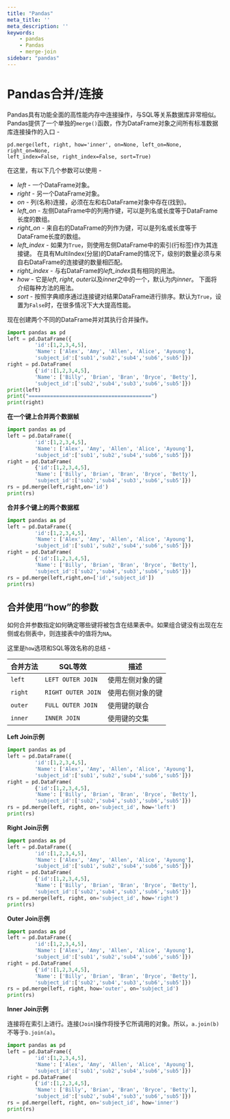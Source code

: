 ```yaml
---
title: "Pandas"
meta_title: ''
meta_description: ''
keywords: 
    - pandas
    - Pandas
    - merge-join
sidebar: "pandas"
---
```

# Pandas合并/连接 			

Pandas具有功能全面的高性能内存中连接操作，与SQL等关系数据库非常相似。
Pandas提供了一个单独的`merge()`函数，作为DataFrame对象之间所有标准数据库连接操作的入口 -

```
pd.merge(left, right, how='inner', on=None, left_on=None, right_on=None,
left_index=False, right_index=False, sort=True)
```

在这里，有以下几个参数可以使用 -

- *left* - 一个DataFrame对象。
- *right* - 另一个DataFrame对象。
- *on* - 列(名称)连接，必须在左和右DataFrame对象中存在(找到)。
- *left_on* - 左侧DataFrame中的列用作键，可以是列名或长度等于DataFrame长度的数组。
- *right_on* - 来自右的DataFrame的列作为键，可以是列名或长度等于DataFrame长度的数组。
- *left_index* - 如果为`True`，则使用左侧DataFrame中的索引(行标签)作为其连接键。 在具有MultiIndex(分层)的DataFrame的情况下，级别的数量必须与来自右DataFrame的连接键的数量相匹配。
- *right_index* - 与右DataFrame的*left_index*具有相同的用法。
- *how* - 它是*left*, *right*, *outer*以及*inner*之中的一个，默认为内*inner*。 下面将介绍每种方法的用法。
- *sort* - 按照字典顺序通过连接键对结果DataFrame进行排序。默认为`True`，设置为`False`时，在很多情况下大大提高性能。

现在创建两个不同的DataFrame并对其执行合并操作。

```python
import pandas as pd
left = pd.DataFrame({
         'id':[1,2,3,4,5],
         'Name': ['Alex', 'Amy', 'Allen', 'Alice', 'Ayoung'],
         'subject_id':['sub1','sub2','sub4','sub6','sub5']})
right = pd.DataFrame(
         {'id':[1,2,3,4,5],
         'Name': ['Billy', 'Brian', 'Bran', 'Bryce', 'Betty'],
         'subject_id':['sub2','sub4','sub3','sub6','sub5']})
print(left)
print("========================================")
print(right)
```

**在一个键上合并两个数据帧**

```python
import pandas as pd
left = pd.DataFrame({
         'id':[1,2,3,4,5],
         'Name': ['Alex', 'Amy', 'Allen', 'Alice', 'Ayoung'],
         'subject_id':['sub1','sub2','sub4','sub6','sub5']})
right = pd.DataFrame(
         {'id':[1,2,3,4,5],
         'Name': ['Billy', 'Brian', 'Bran', 'Bryce', 'Betty'],
         'subject_id':['sub2','sub4','sub3','sub6','sub5']})
rs = pd.merge(left,right,on='id')
print(rs)
```

**合并多个键上的两个数据框**

```python
import pandas as pd
left = pd.DataFrame({
         'id':[1,2,3,4,5],
         'Name': ['Alex', 'Amy', 'Allen', 'Alice', 'Ayoung'],
         'subject_id':['sub1','sub2','sub4','sub6','sub5']})
right = pd.DataFrame(
         {'id':[1,2,3,4,5],
         'Name': ['Billy', 'Brian', 'Bran', 'Bryce', 'Betty'],
         'subject_id':['sub2','sub4','sub3','sub6','sub5']})
rs = pd.merge(left,right,on=['id','subject_id'])
print(rs)
```

## 合并使用“how”的参数

如何合并参数指定如何确定哪些键将被包含在结果表中。如果组合键没有出现在左侧或右侧表中，则连接表中的值将为`NA`。

这里是`how`选项和SQL等效名称的总结 -

| 合并方法 | SQL等效            | 描述             |
| -------- | ------------------ | ---------------- |
| `left`   | `LEFT OUTER JOIN`  | 使用左侧对象的键 |
| `right`  | `RIGHT OUTER JOIN` | 使用右侧对象的键 |
| `outer`  | `FULL OUTER JOIN`  | 使用键的联合     |
| `inner`  | `INNER JOIN`       | 使用键的交集     |

**Left Join示例**

```python
import pandas as pd
left = pd.DataFrame({
         'id':[1,2,3,4,5],
         'Name': ['Alex', 'Amy', 'Allen', 'Alice', 'Ayoung'],
         'subject_id':['sub1','sub2','sub4','sub6','sub5']})
right = pd.DataFrame(
         {'id':[1,2,3,4,5],
         'Name': ['Billy', 'Brian', 'Bran', 'Bryce', 'Betty'],
         'subject_id':['sub2','sub4','sub3','sub6','sub5']})
rs = pd.merge(left, right, on='subject_id', how='left')
print(rs)
```

**Right Join示例**

```python
import pandas as pd
left = pd.DataFrame({
         'id':[1,2,3,4,5],
         'Name': ['Alex', 'Amy', 'Allen', 'Alice', 'Ayoung'],
         'subject_id':['sub1','sub2','sub4','sub6','sub5']})
right = pd.DataFrame(
         {'id':[1,2,3,4,5],
         'Name': ['Billy', 'Brian', 'Bran', 'Bryce', 'Betty'],
         'subject_id':['sub2','sub4','sub3','sub6','sub5']})
rs = pd.merge(left, right, on='subject_id', how='right')
print(rs)
```

**Outer Join示例**

```python
import pandas as pd
left = pd.DataFrame({
         'id':[1,2,3,4,5],
         'Name': ['Alex', 'Amy', 'Allen', 'Alice', 'Ayoung'],
         'subject_id':['sub1','sub2','sub4','sub6','sub5']})
right = pd.DataFrame(
         {'id':[1,2,3,4,5],
         'Name': ['Billy', 'Brian', 'Bran', 'Bryce', 'Betty'],
         'subject_id':['sub2','sub4','sub3','sub6','sub5']})
rs = pd.merge(left, right, how='outer', on='subject_id')
print(rs)
```

**Inner Join示例**

连接将在索引上进行。连接(`Join`)操作将授予它所调用的对象。所以，`a.join(b)`不等于`b.join(a)`。

```python
import pandas as pd
left = pd.DataFrame({
         'id':[1,2,3,4,5],
         'Name': ['Alex', 'Amy', 'Allen', 'Alice', 'Ayoung'],
         'subject_id':['sub1','sub2','sub4','sub6','sub5']})
right = pd.DataFrame(
         {'id':[1,2,3,4,5],
         'Name': ['Billy', 'Brian', 'Bran', 'Bryce', 'Betty'],
         'subject_id':['sub2','sub4','sub3','sub6','sub5']})
rs = pd.merge(left, right, on='subject_id', how='inner')
print(rs)
```
<code class=backend-type backend-type=free></code>
<code class=gatsby-kernelname data-language=python></code>
<script type="text/javascript" src="https://cdn.freeaihub.com/asset/js/cell.js"></script>
